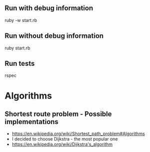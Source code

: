 ## Run with debug information
  ruby -w start.rb

## Run without debug information
  ruby start.rb

## Run tests
  rspec

# Algorithms
## Shortest route problem - Possible implementations
* https://en.wikipedia.org/wiki/Shortest_path_problem#Algorithms
* I decided to choose Dijkstra - the most popular one
* https://en.wikipedia.org/wiki/Dijkstra's_algorithm
